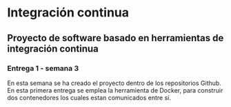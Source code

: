 # Integración continua 
## Proyecto de software basado en herramientas de integración continua

### Entrega 1 - semana 3
En esta semana se ha creado el proyecto dentro de los repositorios Github. En esta primera entrega se emplea la herramienta de Docker, para construir dos contenedores los cuales estan comunicados entre sí.
